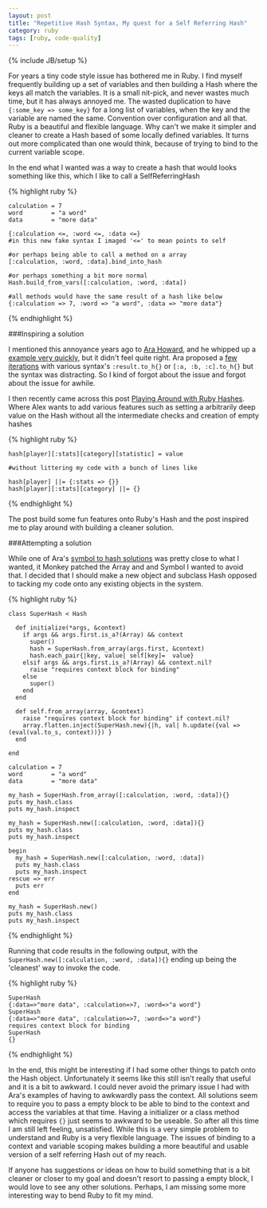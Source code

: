 ```yaml
---
layout: post
title: "Repetitive Hash Syntax, My quest for a Self Referring Hash"
category: ruby
tags: [ruby, code-quality]
---
```

{% include JB/setup %}

For years a tiny code style issue has bothered me in Ruby. I find myself frequently building up a set of variables and then building a Hash where the keys all match the variables. It is a small nit-pick, and never wastes much time, but it has always annoyed me. The wasted duplication to have `{:some_key => some_key}` for a long list of variables, when the key and the variable are named the same. Convention over configuration and all that. Ruby is a beautiful and flexible language. Why can't we make it simpler and cleaner to create a Hash based of some locally defined variables. It turns out more complicated than one would think, because of trying to bind to the current variable scope.

In the end what I wanted was a way to create a hash that would looks something like this, which I like to call a SelfReferringHash


{% highlight ruby %}

    calculation = 7
    word        = "a word"
    data        = "more data"
    
    {:calculation <=, :word <=, :data <=}
    #in this new fake syntax I imaged '<=' to mean points to self

    #or perhaps being able to call a method on a array
    [:calculation, :word, :data].bind_into_hash

    #or perhaps something a bit more normal
    Hash.build_from_vars([:calculation, :word, :data])
    
    #all methods would have the same result of a hash like below
    {:calculation => 7, :word => "a word", :data => "more data"}
    
{% endhighlight %}


###Inspiring a solution

I mentioned this annoyance years ago to [Ara Howard](https://github.com/ahoward), and he whipped up a [example very quickly](http://drawohara.com/post/151193800/ruby-symbol-to-hash), but it didn't feel quite right. Ara proposed a [few iterations](https://gist.github.com/ahoward/157787) with various syntax's `:result.to_h{}` or `[:a, :b, :c].to_h{}` but the syntax was distracting. So I kind of forgot about the issue and forgot about the issue for awhile.

I then recently came across this post [Playing Around with Ruby Hashes](http://alex.nisnevich.com/blog/2012/07/30/fun_with_ruby_hashes.html). Where Alex wants to add various features such as setting a arbitrarily deep value on the Hash without all the intermediate checks and creation of empty hashes

{% highlight ruby %}

    hash[player][:stats][category][statistic] = value
    
    #without littering my code with a bunch of lines like

    hash[player] ||= {:stats => {}}
    hash[player][:stats][category] ||= {}
    
{% endhighlight %}   

The post build some fun features onto Ruby's Hash and the post inspired me to play around with building a cleaner solution.

###Attempting a solution

While one of Ara's [symbol to hash solutions](https://gist.github.com/ahoward/157787) was pretty close to what I wanted, it Monkey patched the Array and and Symbol I wanted to avoid that. I decided that I should make a new object and subclass Hash opposed to tacking my code onto any existing objects in the system. 

{% highlight ruby %}

    class SuperHash < Hash

      def initialize(*args, &context)
        if args && args.first.is_a?(Array) && context
          super()
          hash = SuperHash.from_array(args.first, &context)
          hash.each_pair{|key, value| self[key]=  value}
        elsif args && args.first.is_a?(Array) && context.nil?
          raise "requires context block for binding"
        else
          super()
        end
      end

      def self.from_array(array, &context)
        raise "requires context block for binding" if context.nil?
        array.flatten.inject(SuperHash.new){|h, val| h.update({val => (eval(val.to_s, context))}) }
      end

    end

    calculation = 7
    word        = "a word"
    data        = "more data"

    my_hash = SuperHash.from_array([:calculation, :word, :data]){}
    puts my_hash.class
    puts my_hash.inspect

    my_hash = SuperHash.new([:calculation, :word, :data]){}
    puts my_hash.class
    puts my_hash.inspect

    begin
      my_hash = SuperHash.new([:calculation, :word, :data])
      puts my_hash.class
      puts my_hash.inspect
    rescue => err
      puts err
    end

    my_hash = SuperHash.new()
    puts my_hash.class
    puts my_hash.inspect

{% endhighlight %} 

Running that code results in the following output, with the `SuperHash.new([:calculation, :word, :data]){}` ending up being the 'cleanest' way to invoke the code.

{% highlight ruby %}

    SuperHash
    {:data=>"more data", :calculation=>7, :word=>"a word"}
    SuperHash
    {:data=>"more data", :calculation=>7, :word=>"a word"}
    requires context block for binding
    SuperHash
    {}
    
{% endhighlight %} 

In the end, this might be interesting if I had some other things to patch onto the Hash object. Unfortunately it seems like this still isn't really that useful and it is a bit to awkward. I could never avoid the primary issue I had with Ara's examples of having to awkwardly pass the context. All solutions seem to require you to  pass a empty block to be able to bind to the context and access the variables at that time. Having a initializer or a class method which requires `{}` just seems to awkward to be useable. So after all this time I am still left feeling, unsatisfied. While this is a very simple problem to understand and Ruby is a very flexible language. The issues of binding to a context and variable scoping makes building a more beautiful and usable version of a self referring Hash out of my reach.


If anyone has suggestions or ideas on how to build something that is a bit cleaner or closer to my goal and doesn't resort to passing a empty block, I would love to see any other solutions. Perhaps, I am missing some more interesting way to bend Ruby to fit my mind.
